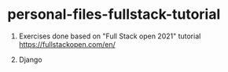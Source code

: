 # personal-files-fullstack-tutorial
1) Exercises done based on "Full Stack open 2021" tutorial
https://fullstackopen.com/en/

2) Django


